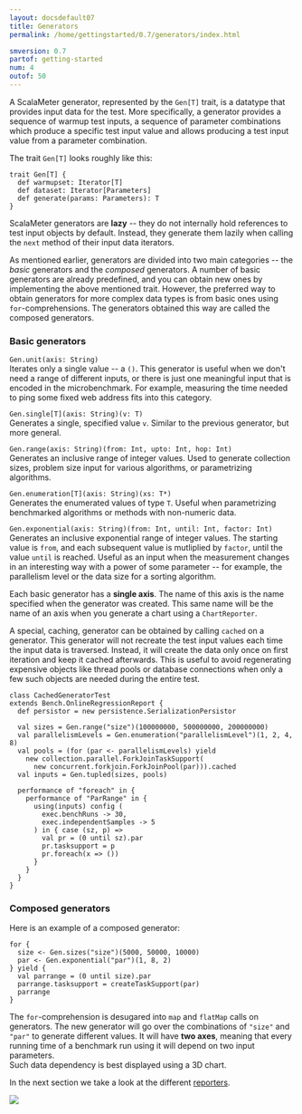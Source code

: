```yaml
---
layout: docsdefault07
title: Generators
permalink: /home/gettingstarted/0.7/generators/index.html

smversion: 0.7
partof: getting-started
num: 4
outof: 50
---
```



A ScalaMeter generator, represented by the `Gen[T]` trait, is a datatype that
provides input data for the test.
More specifically, a generator provides a sequence of warmup test inputs,
a sequence of parameter combinations which produce a specific test input value and
allows producing a test input value from a parameter combination.

The trait `Gen[T]` looks roughly like this:

    trait Gen[T] {
      def warmupset: Iterator[T]
      def dataset: Iterator[Parameters]
      def generate(params: Parameters): T
    }

ScalaMeter generators are **lazy** --
they do not internally hold references to test input objects by default.
Instead, they generate them lazily when calling the `next` method
of their input data iterators.

As mentioned earlier, generators are divided into two main categories -- the
*basic* generators and the *composed* generators.
A number of basic generators are already predefined, and you can obtain
new ones by implementing the above mentioned trait.
However, the preferred way to obtain generators for more complex data types
is from basic ones using `for`-comprehensions.
The generators obtained this way are called the composed generators.


### Basic generators

`Gen.unit(axis: String)`
<br/>
Iterates only a single value -- a `()`.
This generator is useful when we don't need a range of different inputs,
or there is just one meaningful input that is encoded in the microbenchmark.
For example, measuring the time needed to ping some fixed web address fits
into this category.

`Gen.single[T](axis: String)(v: T)`
<br/>
Generates a single, specified value `v`.
Similar to the previous generator, but more general.

`Gen.range(axis: String)(from: Int, upto: Int, hop: Int)`
<br/>
Generates an inclusive range of integer values.
Used to generate collection sizes, problem size input for various algorithms,
or parametrizing algorithms.

`Gen.enumeration[T](axis: String)(xs: T*)`
<br/>
Generates the enumerated values of type `T`.
Useful when parametrizing benchmarked algorithms or methods with
non-numeric data.

`Gen.exponential(axis: String)(from: Int, until: Int, factor: Int)`
<br/>
Generates an inclusive exponential range of integer values.
The starting value is `from`, and each subsequent value is mutliplied
by `factor`, until the value `until` is reached.
Useful as an input when the measurement changes in an interesting way
with a power of some parameter -- for example, the parallelism level
or the data size for a sorting algorithm.

Each basic generator has a **single axis**.
The name of this axis is the name specified when the generator was created.
This same name will be the name of an axis when you generate a chart using
a `ChartReporter`.

A special, caching, generator can be obtained by calling `cached` on a generator.
This generator will not recreate the test input values each time the input
data is traversed.
Instead, it will create the data only once on first iteration and keep it
cached afterwards.
This is useful to avoid regenerating expensive objects
like thread pools or database connections
when only a few such objects are needed during the entire test.

    class CachedGeneratorTest
    extends Bench.OnlineRegressionReport {
      def persistor = new persistence.SerializationPersistor
    
      val sizes = Gen.range("size")(100000000, 500000000, 200000000)
      val parallelismLevels = Gen.enumeration("parallelismLevel")(1, 2, 4, 8)
      val pools = (for (par <- parallelismLevels) yield
        new collection.parallel.ForkJoinTaskSupport(
          new concurrent.forkjoin.ForkJoinPool(par))).cached
      val inputs = Gen.tupled(sizes, pools)
    
      performance of "foreach" in {
        performance of "ParRange" in {
          using(inputs) config (
            exec.benchRuns -> 30,
            exec.independentSamples -> 5
          ) in { case (sz, p) =>
            val pr = (0 until sz).par
            pr.tasksupport = p
            pr.foreach(x => ())
          }
        }
      }
    }


### Composed generators

Here is an example of a composed generator:

    for {
      size <- Gen.sizes("size")(5000, 50000, 10000)
      par <- Gen.exponential("par")(1, 8, 2)
    } yield {
      val parrange = (0 until size).par
      parrange.tasksupport = createTaskSupport(par)
      parrange
    }

The `for`-comprehension is desugared into `map` and `flatMap` calls on
generators.
The new generator will go over the combinations of `"size"` and `"par"`
to generate different values.
It will have **two axes**, meaning that every running time
of a benchmark run using it will depend on two input parameters.
<br/>
Such data dependency is best displayed using a 3D chart.

In the next section we take a look at the different
[reporters](/home/gettingstarted/0.7/reporters/).




<div class="imagenoframe">
  <img src="/resources/images/logo-yellow-small.png"/>
</div>




















